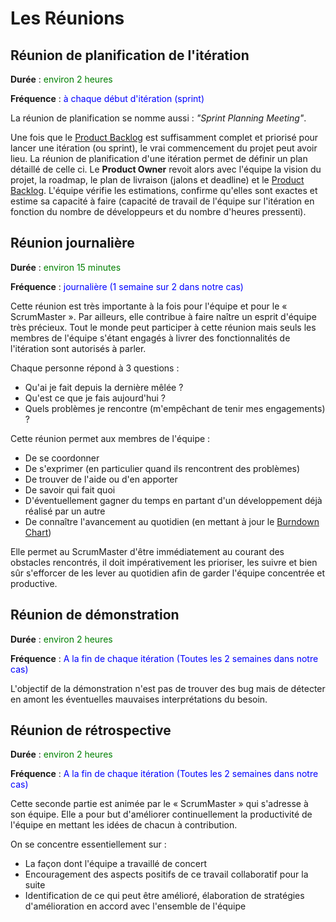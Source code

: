 # Les Réunions #

## Réunion de planification de l'itération ##
**Durée**     : <font color='green'>environ 2 heures</font>

**Fréquence** : <font color='blue'>à chaque début d'itération (sprint)</font>

La réunion de planification se nomme aussi : _"Sprint Planning Meeting"_.

Une fois que le [Product Backlog](prodBacklog.md) est suffisamment complet et priorisé pour lancer une itération (ou sprint), le vrai commencement du projet peut avoir lieu. La réunion de planification d'une itération permet de définir un plan détaillé de celle ci. Le **Product Owner** revoit alors avec l'équipe la vision du projet, la roadmap, le plan de livraison (jalons et deadline) et le [Product Backlog](prodBacklog.md).
L'équipe vérifie les estimations, confirme qu'elles sont exactes et estime sa capacité à faire (capacité de travail de l'équipe sur l'itération en fonction du nombre de développeurs et du nombre d'heures pressenti).

## Réunion journalière ##
**Durée**     : <font color='green'>environ 15 minutes</font>

**Fréquence** : <font color='blue'>journalière (1 semaine sur 2 dans notre cas)</font>

Cette réunion est très importante à la fois pour l'équipe et pour le « ScrumMaster ». Par ailleurs, elle contribue à faire naître un esprit d'équipe très précieux. Tout le monde peut participer à cette réunion mais seuls les membres de l'équipe s'étant engagés à livrer des fonctionnalités de l'itération sont autorisés à parler.

Chaque personne répond à 3 questions :

  * Qu'ai je fait depuis la dernière mêlée ?
  * Qu'est ce que je fais aujourd'hui ?
  * Quels problèmes je rencontre (m'empêchant de tenir mes engagements) ?

Cette réunion permet aux membres de l'équipe :

  * De se coordonner
  * De s'exprimer (en particulier quand ils rencontrent des problèmes)
  * De trouver de l'aide ou d'en apporter
  * De savoir qui fait quoi
  * D'éventuellement gagner du temps en partant d'un développement déjà réalisé par un autre
  * De connaître l'avancement au quotidien (en mettant à jour le [Burndown Chart](BurndownChart.md))

Elle permet au ScrumMaster d'être immédiatement au courant des obstacles rencontrés, il doit impérativement les prioriser, les suivre et bien sûr s'efforcer de les lever au quotidien afin de garder l'équipe concentrée et productive.

## Réunion de démonstration ##
**Durée**     : <font color='green'>environ 2 heures</font>

**Fréquence** : <font color='blue'>A la fin de chaque itération (Toutes les 2 semaines dans notre cas)</font>

L'objectif de la démonstration n'est pas de trouver des bug mais de détecter en amont les éventuelles mauvaises interprétations du besoin.

## Réunion de rétrospective ##
**Durée**     : <font color='green'>environ 2 heures</font>

**Fréquence** : <font color='blue'>A la fin de chaque itération (Toutes les 2 semaines dans notre cas)</font>

Cette seconde partie est animée par le « ScrumMaster » qui s'adresse à son équipe. Elle a pour but d'améliorer continuellement la productivité de l'équipe en mettant les idées de chacun à contribution.

On se concentre essentiellement sur :
  * La façon dont l'équipe a travaillé de concert
  * Encouragement des aspects positifs de ce travail collaboratif pour la suite
  * Identification de ce qui peut être amélioré, élaboration de stratégies d'amélioration en accord avec l'ensemble de l'équipe